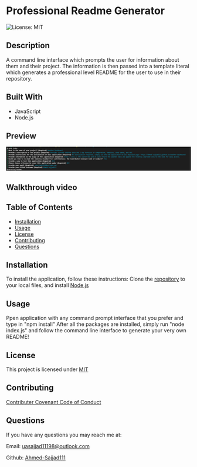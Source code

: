 # Professional Readme Generator
  ![License: MIT](https://img.shields.io/badge/License-MIT-yellow.svg)

  ## Description
  A command line interface which prompts the user for information about them and their project. The information is then passed into a template literal which generates a professional level README for the user to use in their repository.

  ## Built With
  * JavaScript
  * Node.js

  ## Preview
  ![Screenshot of application preview](images/readme-generator-preview.png)

  ## Walkthrough video
  

  ## Table of Contents
  * [Installation](#installation)
  * [Usage](#usage)
  * [License](#license)
  * [Contributing](#contributing)
  * [Questions](#questions)

  ## Installation
  To install the application, follow these instructions:
  Clone the [repository](https://github.com/Ahmed-Sajjad111/professional-readme-generator) to your local files, and install [Node.js](https://nodejs.org/en/)

  ## Usage
  Ppen application with any command prompt interface that you prefer and type in "npm install" After all the packages are installed, simply run "node index.js" and follow the command line interface to generate your very own README!

  ## License
  This project is licensed under [MIT](https://opensource.org/licenses/MIT)

  ## Contributing
  [Contributer Covenant Code of Conduct](https://www.contributor-covenant.org/version/2/1/code_of_conduct/)

  ## Questions
  If you have any questions you may reach me at:

  Email: uasajjad11198@outlook.com

  Github: [Ahmed-Sajjad111](https://github.com/Ahmed-Sajjad111/)